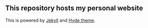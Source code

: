 This repository hosts my personal website
---

This is powered by [Jekyll](http://jekyllrb.com/) and [Hyde theme](https://github.com/poole/hyde).
